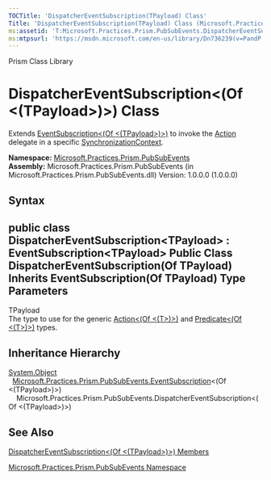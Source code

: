 ```yaml
---
TOCTitle: 'DispatcherEventSubscription(TPayload) Class'
Title: 'DispatcherEventSubscription(TPayload) Class (Microsoft.Practices.Prism.PubSubEvents)'
ms:assetid: 'T:Microsoft.Practices.Prism.PubSubEvents.DispatcherEventSubscription\`1'
ms:mtpsurl: 'https://msdn.microsoft.com/en-us/library/Dn736239(v=PandP.50)'
---
```


Prism Class Library

DispatcherEventSubscription&lt;(Of &lt;(TPayload&gt;)&gt;) Class
================================================================

Extends [EventSubscription&lt;(Of &lt;(TPayload&gt;)&gt;)](https://msdn.microsoft.com/library/microsoft.practices.prism.pubsubevents.eventsubscription%601) to invoke the [Action](https://msdn.microsoft.com/library/microsoft.practices.prism.pubsubevents.eventsubscription%601.action) delegate in a specific [SynchronizationContext](http://msdn.microsoft.com/en-us/library/wx31754f).

**Namespace:** [Microsoft.Practices.Prism.PubSubEvents](https://msdn.microsoft.com/library/microsoft.practices.prism.pubsubevents)
**Assembly:** Microsoft.Practices.Prism.PubSubEvents (in Microsoft.Practices.Prism.PubSubEvents.dll) Version: 1.0.0.0 (1.0.0.0)

## Syntax


public class DispatcherEventSubscription&lt;TPayload&gt; : EventSubscription&lt;TPayload&gt; Public Class DispatcherEventSubscription(Of TPayload) Inherits EventSubscription(Of TPayload)
Type Parameters
---------------

<span id="templatesToggle"></span>
TPayload  
The type to use for the generic [Action&lt;(Of &lt;(T&gt;)&gt;)](http://msdn.microsoft.com/en-us/library/018hxwa8) and [Predicate&lt;(Of &lt;(T&gt;)&gt;)](http://msdn.microsoft.com/en-us/library/bfcke1bz) types.

Inheritance Hierarchy
---------------------

<span id="familyToggle"></span>[System.Object](http://msdn.microsoft.com/en-us/library/e5kfa45b)
  [Microsoft.Practices.Prism.PubSubEvents.EventSubscription](https://msdn.microsoft.com/library/microsoft.practices.prism.pubsubevents.eventsubscription%601)&lt;(Of &lt;(TPayload&gt;)&gt;)
    Microsoft.Practices.Prism.PubSubEvents.DispatcherEventSubscription&lt;(Of &lt;(TPayload&gt;)&gt;)

See Also
--------


[DispatcherEventSubscription&lt;(Of &lt;(TPayload&gt;)&gt;) Members](https://msdn.microsoft.com/allmembers.t:microsoft.practices.prism.pubsubevents.dispatchereventsubscription%601)

[Microsoft.Practices.Prism.PubSubEvents Namespace](https://msdn.microsoft.com/library/microsoft.practices.prism.pubsubevents)
